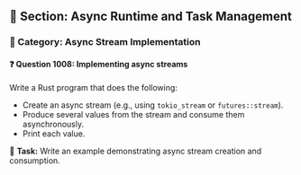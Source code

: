 ## 📘 Section: Async Runtime and Task Management  
### 🔹 Category: Async Stream Implementation  
#### ❓ Question 1008: Implementing async streams

Write a Rust program that does the following:

- Create an async stream (e.g., using `tokio_stream` or `futures::stream`).
- Produce several values from the stream and consume them asynchronously.
- Print each value.

🔧 **Task:** Write an example demonstrating async stream creation and consumption.
